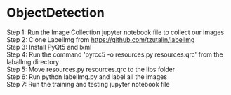 # ObjectDetection

Step 1: Run the Image Collection jupyter notebook file to collect our images<br />
Step 2: Clone LabelImg from https://github.com/tzutalin/labelImg<br />
Step 3: Install PyQt5 and lxml<br />
Step 4: Run the command 'pyrcc5 -o resources.py resources.qrc' from the labalImg directory<br />
Step 5: Move resources.py resources.qrc to the libs folder<br />
Step 6: Run python labelImg.py and label all the images<br />
Step 7: Run the training and testing jupyter notebook file<br />
